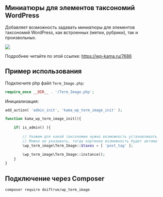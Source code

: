 
Миниатюры для элементов таксономий WordPress
------------------

Добавляет возможность задавать миниатюры для элементов таксономий WordPress, как встроенных (метки, рубрики), так и произвольных.

![](https://wp-kama.ru/wp-content/uploads/2016/12/miniatyura-dlya-termina-sozdanie.png)

Подробнее читайте по этой ссылке: https://wp-kama.ru/7686

Пример использования 
--------------------

Подключите php файл ``Term_Image.php``:

```php
require_once __DIR__ . '/Term_Image.php';
```

Инициализация:

```php
add_action( 'admin_init', 'kama_wp_term_image_init' );

function kama_wp_term_image_init(){

	if( is_admin() ){
	
		// Укажем для какой таксономии нужна возможность устанавливать картинки.
		// Можно не указывать, тогда картинки возможность будет автоматом добавлена для всех публичных таксономий
		\wp_term_image\Term_Image::$taxes = [ 'post_tag' ];

		\wp_term_image\Term_Image::instance();
	}
}
```


Подключение через Composer
--------

```bash
composer require doiftrue/wp_term_image
```
